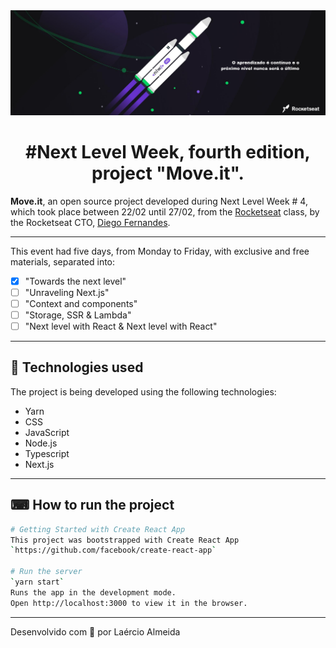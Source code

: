 <img width="auto" src="https://github.com/Laercio2/Next-Level-Week-2/blob/master/banner.png">

<h1 align="center">#Next Level Week, fourth edition, project "Move.it".</h1>

**Move.it**, an open source project developed during Next Level Week # 4, which took place between 22/02 until 27/02, from the [Rocketseat](https://github.com/rocketseat) class, by the Rocketseat CTO, [Diego Fernandes](https://github.com/diego3g).

---

This event had five days, from Monday to Friday, with exclusive and free materials, separated into:
- [x] "Towards the next level"
- [ ] "Unraveling Next.js"
- [ ] "Context and components"
- [ ] "Storage, SSR & Lambda"
- [ ] "Next level with React & Next level with React"

---
## 🚀 Technologies used

The project is being developed using the following technologies:

- Yarn
- CSS
- JavaScript
- Node.js 
- Typescript 
- Next.js
---

## ⌨ How to run the project

```bash
# Getting Started with Create React App
This project was bootstrapped with Create React App
`https://github.com/facebook/create-react-app`

# Run the server
`yarn start`
Runs the app in the development mode.
Open http://localhost:3000 to view it in the browser.
```


---


Desenvolvido com 💜 por Laércio Almeida
